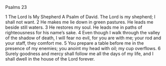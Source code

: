 Psalms 23

1	The Lord Is My Shepherd A Psalm of David. The Lord is my shepherd; I shall not want.
2	He makes me lie down in green pastures. He leads me beside still waters.
3	He restores my soul. He leads me in paths of righteousness for his name’s sake.
4	Even though I walk through the valley of the shadow of death, I will fear no evil, for you are with me; your rod and your staff, they comfort me.
5	You prepare a table before me in the presence of my enemies; you anoint my head with oil; my cup overflows.
6	Surely goodness and mercy shall follow me all the days of my life, and I shall dwell in the house of the Lord forever.

